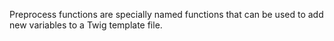 Preprocess functions are specially named functions that can be used to add new variables to a Twig template file.

